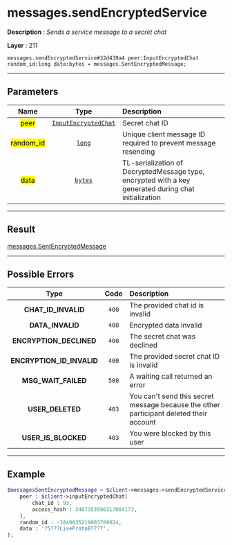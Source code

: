 # messages.sendEncryptedService

**Description** : *Sends a service message to a secret chat*

**Layer** : 211

```tl
messages.sendEncryptedService#32d439a4 peer:InputEncryptedChat random_id:long data:bytes = messages.SentEncryptedMessage;
```

---

## Parameters

| Name | Type | Description |
| :---: | :---: | :--- |
| <mark>peer</mark> | [`InputEncryptedChat`](type/InputEncryptedChat) | Secret chat ID |
| <mark>random_id</mark> | [`long`](type/long) | Unique client message ID required to prevent message resending |
| <mark>data</mark> | [`bytes`](type/bytes) | TL-serialization of  DecryptedMessage type, encrypted with a key generated during chat initialization |

---

## Result

[messages.SentEncryptedMessage](type/messages.SentEncryptedMessage)

---

## Possible Errors

| Type | Code | Description |
| :---: | :---: | :--- |
| **CHAT_ID_INVALID** | `400` | The provided chat id is invalid |
| **DATA_INVALID** | `400` | Encrypted data invalid |
| **ENCRYPTION_DECLINED** | `400` | The secret chat was declined |
| **ENCRYPTION_ID_INVALID** | `400` | The provided secret chat ID is invalid |
| **MSG_WAIT_FAILED** | `500` | A waiting call returned an error |
| **USER_DELETED** | `403` | You can't send this secret message because the other participant deleted their account |
| **USER_IS_BLOCKED** | `403` | You were blocked by this user |

---

## Example

```php
$messagesSentEncryptedMessage = $client->messages->sendEncryptedService(
	peer : $client->inputEncryptedChat(
		chat_id : 93,
		access_hash : 3467353596317004173,
	),
	random_id : -3840035219003709024,
	data : '?5???LiveProtoB????',
);
```